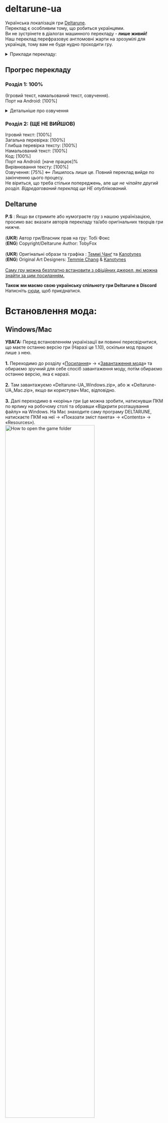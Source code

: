 # deltarune-ua

Українська локалізація гри [Deltarune](https://deltarune.com/).<br>Переклад є особливим тому, що робиться українцями.<br>Ви не зустрінете в діалогах машинного перекладу - **лише живий!**<br>Наш переклад перефразовує англомовні жарти на зрозумілі для українців, тому вам не буде нудно проходити гру.

<details>
    <summary>Приклади перекладу:</summary>
    <img width="75%" alt="Screenshots translation" src="https://cdn.discordapp.com/attachments/975536726967734272/1033464721795453039/20221020185357_2.jpg">
    <img width="75%" alt="Screenshots translation" src="https://cdn.discordapp.com/attachments/975536726967734272/1033464696386367578/2022-10-20_180548.png">
    <img width="75%" alt="Screenshots translation" src="https://cdn.discordapp.com/attachments/975536726967734272/1033464643630415993/20221020181207_1.jpg">
    <img width="75%" alt="Screenshots translation" src="https://cdn.discordapp.com/attachments/718188236433916026/974783328664309880/unknown.png">
    <img width="75%" alt="Screenshots translation" src="https://cdn.discordapp.com/attachments/718188236433916026/974782952020013116/unknown.png">
    <img width="75%" alt="Screenshots translation" src="https://cdn.discordapp.com/attachments/718188236433916026/972812056833183794/unknown.png">
    <img width="75%" alt="Screenshots translation" src="https://cdn.discordapp.com/attachments/718188236433916026/972812387960909895/unknown.png">
    <img width="75%" alt="Screenshots translation" src="https://cdn.discordapp.com/attachments/718188236433916026/956654495440437278/unknown.png">
    <img width="75%" alt="Screenshots translation" src="https://cdn.discordapp.com/attachments/718188236433916026/972846037154791435/unknown.png">
    <img width="75%" alt="Screenshots translation" src="https://cdn.discordapp.com/attachments/718188236433916026/974323245497061416/unknown.png">
</details>

## Прогрес перекладу

### Розділ 1: 100%
(Ігровий текст, намальований текст, озвучення).
<br>Порт на Android: [100%]

<details>
    <summary>Детальніше про озвучення</summary>
    <br>Голос Джиявола (https://youtu.be/LrTNVlcmk0M) та вокальний уривок «Не забудь» (ориг. «Dont Forget») (https://youtu.be/EWDl1gN0-c8).
</details>

### Розділ 2: **(ЩЕ НЕ ВИЙШОВ)**
Ігровий текст: [100%]
<br>Загальна перевірка: [100%]
<br>Глибша перевірка тексту: [100%]
<br>Намальований текст: [100%]
<br>Код: [100%]
<br>Порт на Android: [наче працює]%
<br>Вирівнювання тексту: [100%]
<br>Озвучення: [75%] <== Лишилось лише це. Повний переклад вийде по закінченню цього процесу.
<br>Не віриться, що треба стільки попереджень, але _ще не чіпайте другий розділ. Відредагований переклад ще НЕ опублікований._

## Deltarune
**P.S** : Якщо ви стримите або нумограєте гру з нашою українізацією, просимо вас вказати авторів перекладу та/або оригінальних творців гри нижче.
<br><br>
(**UKR**) Автор гри/Власник прав на гру: Тобі Фокс<br>(**ENG**) Copyright/Deltarune Author: TobyFox
<br><br>
(**UKR**) Оригінальні образи та графіка : [Теммі Чанґ](https://twitter.com/tuyoki) та [Kanotynes](https://twitter.com/kanotynes)<br>(**ENG**) Original Art Designers: [Temmie Chang](https://twitter.com/tuyoki) & [Kanotynes](https://twitter.com/kanotynes)
<br><br>[Саму гру можна безплатно встановити з офіційних джерел, які можна знайти за цим посиланням.](https://deltarune.com/)

**Також ми маємо свою українську спільноту гри Deltarune в Discord**
<br>Натисніть [сюди](https://discord.gg/uBMDfeMDJ3), щоб приєднатися.

# Встановлення мода:
## Windows/Mac
**УВАГА:** Перед встановленням українізації ви повинні пересвідчитися, що маєте останню версію гри (Наразі це 1.10), оскільки мод працює лише з нею.
<br><br>**1.** Переходимо до розділу «[Посилання](https://github.com/yanchukcha/deltarune-ua#посилання)» -> «[Завантаження мода](https://github.com/yanchukcha/deltarune-ua#Завантаження-мода)» та обираємо зручний для себе спосіб завантаження моду, потім обираємо останню версію, яка є наразі.
<br><br>
**2.** Там завантажуємо «Deltarune-UA_Windows.zip», або ж «Deltarune-UA_Mac.zip», якщо ви користувач Mac, відповідно.
<br><br>
**3.** Далі переходимо в «корінь» гри (це можна зробити, натиснувши ПКМ по ярлику на робочому столі та обравши «Відкрити розташування файлу» на Windows. На Mac знаходите саму програму DELTARUNE, натискаєте ПКМ на неї -> «Показати зміст пакета» -> «Contents» -> «Resources»).
<br>
<img width="75%" alt="How to open the game folder" src="https://media.discordapp.net/attachments/975536726967734272/977991842543054948/unknown.png">
<br>
**4.** Переносимо файли (`data` та теку `lang`) із завантаженого архіву просто до теки гри, та **ОБОВ'ЯЗКОВО** погоджуємося із заміною!
<br>
<img width="75%" alt="Move files" src="https://media.discordapp.net/attachments/939569454390603837/956290663828307968/unknown.png">
<br>
**5.** Тепер заходимо у гру та серед наявних мов обираємо українську. Готово! Приємної гри!


## Android
**1.** Переходимо до розділу «[Посилання](https://github.com/yanchukcha/deltarune-ua#Посилання)» -> «[Завантаження мода](https://github.com/yanchukcha/deltarune-ua#Завантаження-мода)» та обираємо зручний для себе спосіб завантаження моду, потім обираємо останню версію яка є наразі.
<br><br>
**2.** Завантажуємо «deltUA_mobile.apk». У випадку крашів спробуйте встановити «deltUA_mobile_shaderless.apk», НЕ видаляючи перед тим уже встановлену гру.
<br><br>
**3.** Тепер заходимо до гри та серед наявних мов обираємо українську. Готово! Приємної гри!
<br><br>
**P.S.** Перед оновленням застосунку на нову версію, НЕ видаляйте стару, щоб не втратити свої збереження!

## Повідомлення про проблеми та питання:
Якщо у вас виникли якісь проблеми із встановленням, чи є якісь інші питання:
<br>
**1.** Заходьте до вкладки «[Issues](https://github.com/yanchukcha/deltarune-ua/issues)» та натисніть «New issue».
<br>
<img width="75%" alt="How create new issue" src="https://media.discordapp.net/attachments/975536726967734272/978027414309462108/unknown.png">
<br>
<br>
<img width="75%" alt="Сreate new issue" src="https://media.discordapp.net/attachments/975536726967734272/978029126399176754/unknown.png">
<br>
**2.** За допомогою готового шаблону з інструкціями [створіть](https://github.com/IndiMops/deltarune-ua/issues/new/choose) нове повідомлення про проблему та/або знайдену помилку в перекладі чи питання щодо нього.
<br>
<img width="75%" alt="Create issue by template" src="https://media.discordapp.net/attachments/975536726967734272/978029613928284220/unknown.png">
<br>
<br>
<img width="75%" alt="Issue template" src="https://media.discordapp.net/attachments/975536726967734272/978030001888854056/unknown.png">
<br>
**3.** Для завершення натисніть на «Submit new issue», щоб підтвердити створення свого повідомлення. Готово!<br><br>
Також ви можете особисто звернутися до [yanchukcha](https://discord.com/users/366303194688782336) або [danielle](https://discord.com/users/625325289656025089) в Discord.<br>

# Посилання

### Завантаження мода
[Github](https://github.com/yanchukcha/deltarune-ua/releases)
<br><br>[Google Диск](https://drive.google.com/drive/folders/1ddDw02e9ku1zThp_Ia6moOhIsqJEMlbt?usp=sharing)
<br><br>[Nexusmods](https://www.nexusmods.com/deltarune/mods/8?tab=files)<br>

### Ми в соцмережах
[YouTube](https://www.youtube.com/@pereclaw)
<br><br>[Telegram](https://t.me/Pereclaw)
<br><br>[TikTok](https://www.tiktok.com/@pereclawteam_ua)
<br><br>[Наш сервер у Discord](https://discord.gg/uBMDfeMDJ3)

# Новини та оголошення
Переклад 1-го розділу повністю готовий, але досі рекомендується лишати відгуки щодо перекладу!<br>Внести у нього зміни потребує мінімальних зусиль, тому не соромтеся.
<br><br>**Якщо вам цікаво, є записи проходження перекладу 1-го розділу українськими стрімерами та нумограйниками (летсплеєрами), які ви можете переглянути за цими посиланнями:**

### YouTube
[Записи стримів](https://youtube.com/playlist?list=PLI3ZhbtyRn3WOY2v8I69CT-cIcrp6tVD4)

[Нумограї](https://www.youtube.com/playlist?list=PLI3ZhbtyRn3WqPKDTtvWKBxLXdrsjXhbK)

# Автори перекладу

## Перекладацька команда «Pereclaw»:

### Головний перекладач:
- yanchukcha: [Discord](https://discord.com/users/366303194688782336)

### Інші перекладачі:
- I.OL
- DanielleTlumach
- Семен Згущений

### Організаторка:
- DanielleTlumach: [Discord](https://discord.com/users/625325289656025089), [Steam](https://steamcommunity.com/id/DanyloRoch/), [Twitch](https://www.twitch.tv/daniellatlumach)

### Озвучення Джиявола:
- LostHuman - [Youtube](https://www.youtube.com/c/WildGamer111) (Голос)
- yanchukcha (Обробка)
- DanielleTlumach (Режисерування)

### Don't Forget - «Не забудь» (Вокальний уривок):
- Лора Шиґігара (Композиторка)
- FulminisIctus - [Youtube](https://www.youtube.com/c/FulminisIctus) (Інструментал)
- neonbonbon - [Twitch](https://www.twitch.tv/neonbonbon?sr=a) (Вокал)
- yanchukcha (Обробка)
- DanielleTlumach (Режисерування)

### Редактори та помічники:
- [Florentia Mysteria](https://github.com/florik-florentia) (Редактор)
- [INDMops](https://github.com/IndiMops) (Помічник)
- Яйойщик
